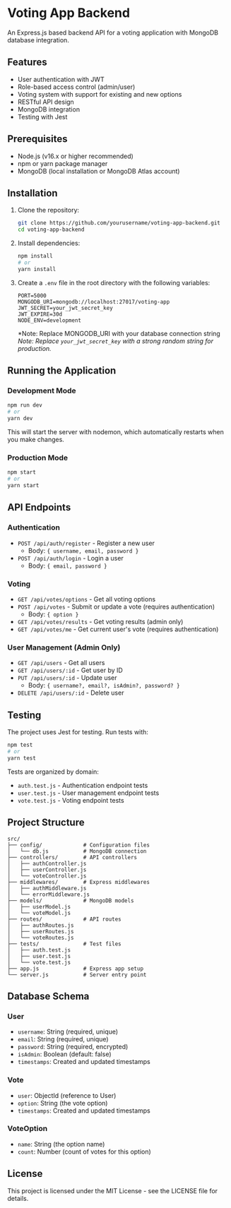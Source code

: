 # Voting App Backend

An Express.js based backend API for a voting application with MongoDB database integration.

## Features

- User authentication with JWT
- Role-based access control (admin/user)
- Voting system with support for existing and new options
- RESTful API design
- MongoDB integration
- Testing with Jest

## Prerequisites

- Node.js (v16.x or higher recommended)
- npm or yarn package manager
- MongoDB (local installation or MongoDB Atlas account)

## Installation

1. Clone the repository:
   ```bash
   git clone https://github.com/yourusername/voting-app-backend.git
   cd voting-app-backend
   ```

2. Install dependencies:
   ```bash
   npm install
   # or
   yarn install
   ```

3. Create a `.env` file in the root directory with the following variables:
   ```
   PORT=5000
   MONGODB_URI=mongodb://localhost:27017/voting-app
   JWT_SECRET=your_jwt_secret_key
   JWT_EXPIRE=30d
   NODE_ENV=development
   ```
   *Note: Replace MONGODB_URI with your database connection string
   *Note: Replace `your_jwt_secret_key` with a strong random string for production.*

## Running the Application

### Development Mode

```bash
npm run dev
# or
yarn dev
```

This will start the server with nodemon, which automatically restarts when you make changes.

### Production Mode

```bash
npm start
# or
yarn start
```

## API Endpoints

### Authentication

- `POST /api/auth/register` - Register a new user
  - Body: `{ username, email, password }`
- `POST /api/auth/login` - Login a user
  - Body: `{ email, password }`

### Voting

- `GET /api/votes/options` - Get all voting options
- `POST /api/votes` - Submit or update a vote (requires authentication)
  - Body: `{ option }`
- `GET /api/votes/results` - Get voting results (admin only)
- `GET /api/votes/me` - Get current user's vote (requires authentication)

### User Management (Admin Only)

- `GET /api/users` - Get all users
- `GET /api/users/:id` - Get user by ID
- `PUT /api/users/:id` - Update user
  - Body: `{ username?, email?, isAdmin?, password? }`
- `DELETE /api/users/:id` - Delete user

## Testing

The project uses Jest for testing. Run tests with:

```bash
npm test
# or
yarn test
```

Tests are organized by domain:
- `auth.test.js` - Authentication endpoint tests
- `user.test.js` - User management endpoint tests
- `vote.test.js` - Voting endpoint tests

## Project Structure

```
src/
├── config/             # Configuration files
│   └── db.js           # MongoDB connection
├── controllers/        # API controllers
│   ├── authController.js
│   ├── userController.js
│   └── voteController.js
├── middlewares/        # Express middlewares
│   ├── authMiddleware.js
│   └── errorMiddleware.js
├── models/             # MongoDB models
│   ├── userModel.js
│   └── voteModel.js
├── routes/             # API routes
│   ├── authRoutes.js
│   ├── userRoutes.js
│   └── voteRoutes.js
├── tests/              # Test files
│   ├── auth.test.js
│   ├── user.test.js
│   └── vote.test.js
├── app.js              # Express app setup
└── server.js           # Server entry point
```

## Database Schema

### User

- `username`: String (required, unique)
- `email`: String (required, unique)
- `password`: String (required, encrypted)
- `isAdmin`: Boolean (default: false)
- `timestamps`: Created and updated timestamps

### Vote

- `user`: ObjectId (reference to User)
- `option`: String (the vote option)
- `timestamps`: Created and updated timestamps

### VoteOption

- `name`: String (the option name)
- `count`: Number (count of votes for this option)

## License

This project is licensed under the MIT License - see the LICENSE file for details.
